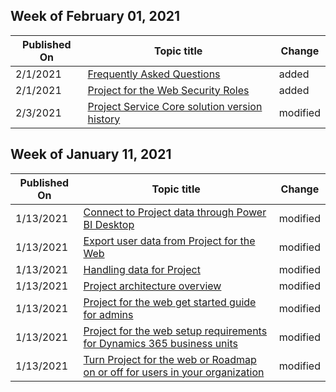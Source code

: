 <!-- This file is generated automatically each week. Changes made to this file will be overwritten.-->



## Week of February 01, 2021


| Published On |Topic title | Change |
|------|------------|--------|
| 2/1/2021 | [Frequently Asked Questions](/project-for-the-web/faq) | added |
| 2/1/2021 | [Project for the Web Security Roles](/project-for-the-web/project-for-the-web-security-roles) | added |
| 2/3/2021 | [Project Service Core solution version history](/project-for-the-web/project-service-core-solution-version-history) | modified |


## Week of January 11, 2021


| Published On |Topic title | Change |
|------|------------|--------|
| 1/13/2021 | [Connect to Project data through Power BI Desktop](/project-for-the-web/connect-to-project-for-the-web-data-through-powerbi-desktop) | modified |
| 1/13/2021 | [Export user data from Project for the Web](/project-for-the-web/export-user-data-from-project-for-the-web) | modified |
| 1/13/2021 | [Handling data for Project](/project-for-the-web/handling-data-for-project-for-the-web-and-roadmap) | modified |
| 1/13/2021 | [Project architecture overview](/project-for-the-web/project-architecture-overview) | modified |
| 1/13/2021 | [Project for the web get started guide for admins](/project-for-the-web/project-for-the-web-get-started-guide-for-admins) | modified |
| 1/13/2021 | [Project for the web setup requirements for Dynamics 365 business units](/project-for-the-web/project-for-the-web-setup-requirements-for-business-units) | modified |
| 1/13/2021 | [Turn Project for the web or Roadmap on or off for users in your organization](/project-for-the-web/turn-project-for-the-web-off) | modified |
